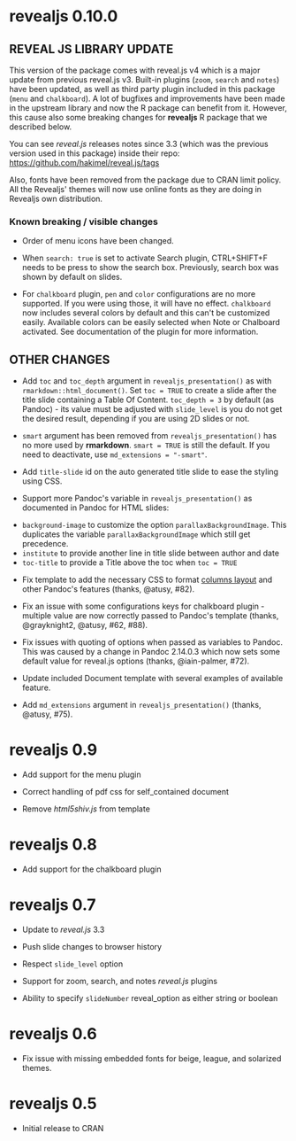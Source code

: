 # revealjs 0.10.0

## REVEAL JS LIBRARY UPDATE

This version of the package comes with reveal.js v4 which is a major update from previous reveal.js v3. Built-in plugins (`zoom`, `search` and `notes`) have been updated, as well as third party plugin included in this package (`menu` and `chalkboard`). A lot of bugfixes and improvements have been made in the upstream library and now the R package can benefit from it. However, this cause also some breaking changes for **revealjs** R package that we described below.

You can see _reveal.js_ releases notes since 3.3 (which was the previous version used in this package) inside their repo: https://github.com/hakimel/reveal.js/tags

Also, fonts have been removed from the package due to CRAN limit policy. All the Revealjs' themes will now use online fonts as they are doing in Revealjs own distribution.

### Known breaking / visible changes

- Order of menu icons have been changed.

- When `search: true` is set to activate Search plugin, CTRL+SHIFT+F needs to be press to show the search box. Previously, search box was shown by default on slides.

- For `chalkboard` plugin, `pen` and `color` configurations are no more supported. If you were using those, it will have no effect. `chalkboard` now includes several colors by default and this can't be customized easily. Available colors can be easily selected when Note or Chalboard activated. See documentation of the plugin for more information.

## OTHER CHANGES

- Add `toc` and `toc_depth` argument in `revealjs_presentation()` as with `rmarkdown::html_document()`. Set `toc = TRUE` to create a slide after the title slide containing a Table Of Content. `toc_depth = 3` by default (as Pandoc) - its value must be adjusted with `slide_level` is you do not get the desired result, depending if you are using 2D slides or not.

- `smart` argument has been removed from `revealjs_presentation()` has no more used by **rmarkdown**. `smart = TRUE` is still the default. If you need to deactivate, use `md_extensions = "-smart"`.

- Add `title-slide` id on the auto generated title slide to ease the styling using CSS.

- Support more Pandoc's variable in `revealjs_presentation()` as documented in Pandoc for HTML slides:
* `background-image` to customize the option `parallaxBackgroundImage`. This duplicates the variable `parallaxBackgroundImage` which still get precedence.
* `institute` to provide another line in title slide between author and date
* `toc-title` to provide a Title above the toc when `toc = TRUE`

- Fix template to add the necessary CSS to format [columns layout](https://pandoc.org/MANUAL.html#columns) and other Pandoc's features (thanks, @atusy, #82).

- Fix an issue with some configurations keys for chalkboard plugin - multiple value are now correctly passed to Pandoc's template (thanks, @grayknight2, @atusy, #62, #88).

- Fix issues with quoting of options when passed as variables to Pandoc. This was caused by a change in Pandoc 2.14.0.3 which now sets some default value for reveal.js options (thanks, @iain-palmer, #72).

- Update included Document template with several examples of available feature. 

- Add `md_extensions` argument in `revealjs_presentation()` (thanks, @atusy, #75).


# revealjs 0.9

- Add support for the menu plugin

- Correct handling of pdf css for self_contained document

- Remove _html5shiv.js_ from template


# revealjs 0.8

- Add support for the chalkboard plugin


# revealjs 0.7

- Update to _reveal.js_ 3.3

- Push slide changes to browser history

- Respect `slide_level` option

- Support for zoom, search, and notes _reveal.js_ plugins

- Ability to specify `slideNumber` reveal_option as either string or boolean


# revealjs 0.6

- Fix issue with missing embedded fonts for beige, league, and 
  solarized themes.


# revealjs 0.5

- Initial release to CRAN
